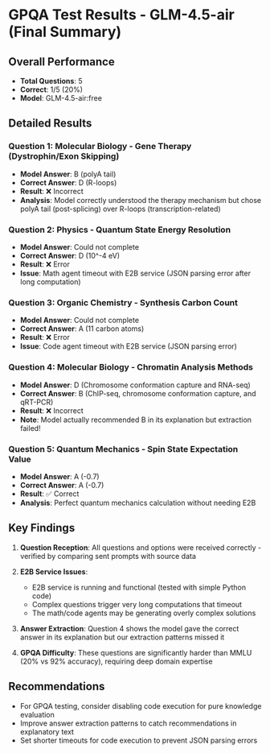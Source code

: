 # GPQA Test Results - GLM-4.5-air (Final Summary)

## Overall Performance
- **Total Questions**: 5
- **Correct**: 1/5 (20%)
- **Model**: GLM-4.5-air:free

## Detailed Results

### Question 1: Molecular Biology - Gene Therapy (Dystrophin/Exon Skipping)
- **Model Answer**: B (polyA tail)
- **Correct Answer**: D (R-loops)
- **Result**: ❌ Incorrect
- **Analysis**: Model correctly understood the therapy mechanism but chose polyA tail (post-splicing) over R-loops (transcription-related)

### Question 2: Physics - Quantum State Energy Resolution
- **Model Answer**: Could not complete
- **Correct Answer**: D (10^-4 eV)
- **Result**: ❌ Error
- **Issue**: Math agent timeout with E2B service (JSON parsing error after long computation)

### Question 3: Organic Chemistry - Synthesis Carbon Count
- **Model Answer**: Could not complete
- **Correct Answer**: A (11 carbon atoms)
- **Result**: ❌ Error
- **Issue**: Code agent timeout with E2B service (JSON parsing error)

### Question 4: Molecular Biology - Chromatin Analysis Methods
- **Model Answer**: D (Chromosome conformation capture and RNA-seq)
- **Correct Answer**: B (ChIP-seq, chromosome conformation capture, and qRT-PCR)
- **Result**: ❌ Incorrect
- **Note**: Model actually recommended B in its explanation but extraction failed!

### Question 5: Quantum Mechanics - Spin State Expectation Value
- **Model Answer**: A (-0.7)
- **Correct Answer**: A (-0.7)
- **Result**: ✅ Correct
- **Analysis**: Perfect quantum mechanics calculation without needing E2B

## Key Findings

1. **Question Reception**: All questions and options were received correctly - verified by comparing sent prompts with source data

2. **E2B Service Issues**: 
   - E2B service is running and functional (tested with simple Python code)
   - Complex questions trigger very long computations that timeout
   - The math/code agents may be generating overly complex solutions

3. **Answer Extraction**: Question 4 shows the model gave the correct answer in its explanation but our extraction patterns missed it

4. **GPQA Difficulty**: These questions are significantly harder than MMLU (20% vs 92% accuracy), requiring deep domain expertise

## Recommendations
- For GPQA testing, consider disabling code execution for pure knowledge evaluation
- Improve answer extraction patterns to catch recommendations in explanatory text
- Set shorter timeouts for code execution to prevent JSON parsing errors
